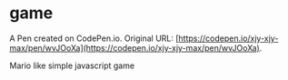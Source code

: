 # game

A Pen created on CodePen.io. Original URL: [https://codepen.io/xjy-xjy-max/pen/wvJOoXa](https://codepen.io/xjy-xjy-max/pen/wvJOoXa).

Mario like simple javascript game
